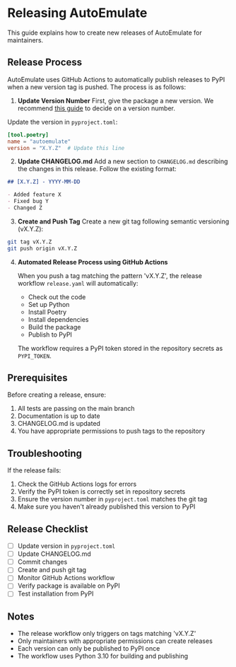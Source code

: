 # Releasing AutoEmulate

This guide explains how to create new releases of AutoEmulate for maintainers.

## Release Process

AutoEmulate uses GitHub Actions to automatically publish releases to PyPI when a new version tag is pushed. The process is as follows:

1. **Update Version Number**
First, give the package a new version. We recommend [this guide](https://py-pkgs.org/07-releasing-versioning.html) to decide on a version number.

Update the version in `pyproject.toml`:

```toml
[tool.poetry]
name = "autoemulate"
version = "X.Y.Z"  # Update this line
```

2. **Update CHANGELOG.md**
Add a new section to `CHANGELOG.md` describing the changes in this release. Follow the existing format:

```markdown
## [X.Y.Z] - YYYY-MM-DD

- Added feature X
- Fixed bug Y
- Changed Z
```

3. **Create and Push Tag**
Create a new git tag following semantic versioning (vX.Y.Z):

```bash
git tag vX.Y.Z
git push origin vX.Y.Z
```

4. **Automated Release Process using GitHub Actions**

   When you push a tag matching the pattern 'vX.Y.Z', the release workflow `release.yaml` will automatically:
   - Check out the code
   - Set up Python
   - Install Poetry
   - Install dependencies
   - Build the package
   - Publish to PyPI

   The workflow requires a PyPI token stored in the repository secrets as `PYPI_TOKEN`.

## Prerequisites

Before creating a release, ensure:

1. All tests are passing on the main branch
2. Documentation is up to date
3. CHANGELOG.md is updated
4. You have appropriate permissions to push tags to the repository

## Troubleshooting

If the release fails:

1. Check the GitHub Actions logs for errors
2. Verify the PyPI token is correctly set in repository secrets
3. Ensure the version number in `pyproject.toml` matches the git tag
4. Make sure you haven't already published this version to PyPI

## Release Checklist

- [ ] Update version in `pyproject.toml`
- [ ] Update CHANGELOG.md
- [ ] Commit changes
- [ ] Create and push git tag
- [ ] Monitor GitHub Actions workflow
- [ ] Verify package is available on PyPI
- [ ] Test installation from PyPI

## Notes

- The release workflow only triggers on tags matching 'vX.Y.Z'
- Only maintainers with appropriate permissions can create releases
- Each version can only be published to PyPI once
- The workflow uses Python 3.10 for building and publishing